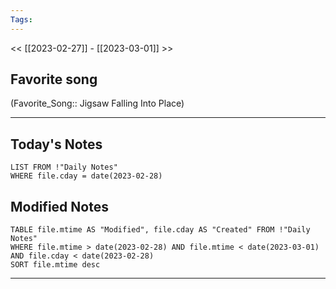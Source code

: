 ```yaml
---
Tags:
---
```

<< [[2023-02-27]] - [[2023-03-01]] >>
## Favorite song
(Favorite_Song:: Jigsaw Falling Into Place)

___
## Today's Notes
```dataview
LIST FROM !"Daily Notes"
WHERE file.cday = date(2023-02-28)
```
## Modified Notes
```dataview
TABLE file.mtime AS "Modified", file.cday AS "Created" FROM !"Daily Notes" 
WHERE file.mtime > date(2023-02-28) AND file.mtime < date(2023-03-01) AND file.cday < date(2023-02-28)
SORT file.mtime desc
```
___
